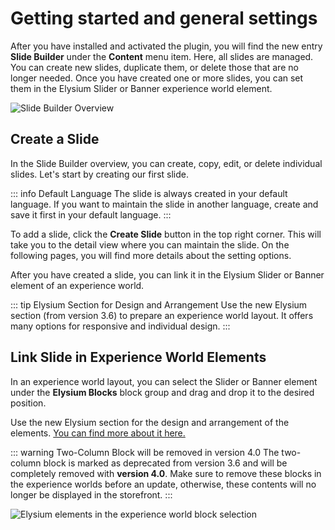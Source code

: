 # Getting started and general settings

After you have installed and activated the plugin, you will find the new entry **Slide Builder** under the **Content** menu item. Here, all slides are managed. You can create new slides, duplicate them, or delete those that are no longer needed. Once you have created one or more slides, you can set them in the Elysium Slider or Banner experience world element.

<Grid>
    <Column :cols="{xs: 12, '6xl': 10}" :col-start="{'6xl': 2}">
        <Image src="slide-builder/de-admin-slide-builder-overview.png" alt="Slide Builder Overview"
        :sizes="{xs: 200, lg: 600, '6xl': 800}" :lazy="false" />
    </Column>
</Grid>

## Create a Slide

In the Slide Builder overview, you can create, copy, edit, or delete individual slides. Let's start by creating our first slide.

::: info Default Language
The slide is always created in your default language. If you want to maintain the slide in another language, create and save it first in your default language.
:::

To add a slide, click the **Create Slide** button in the top right corner. This will take you to the detail view where you can maintain the slide. On the following pages, you will find more details about the setting options.

After you have created a slide, you can link it in the Elysium Slider or Banner element of an experience world.

::: tip Elysium Section for Design and Arrangement
Use the new Elysium section (from version 3.6) to prepare an experience world layout. It offers many options for responsive and individual design.
:::

<!-- ::: info Slide Examples
[On our example pages](#todo-url), we have provided collections to show you what is possible with the Slide Builder.
::: -->

## Link Slide in Experience World Elements

In an experience world layout, you can select the Slider or Banner element under the **Elysium Blocks** block group and drag and drop it to the desired position.

Use the new Elysium section for the design and arrangement of the elements. [You can find more about it here.](/en/manual/sections/place-blocks)

::: warning Two-Column Block will be removed in version 4.0
The two-column block is marked as deprecated from version 3.6 and will be completely removed with **version 4.0**. Make sure to remove these blocks in the experience worlds before an update, otherwise, these contents will no longer be displayed in the storefront.
:::

<Grid>
    <Column :cols="{xs: 12, '6xl': 10}" :col-start="{'6xl': 2}">
        <Image src="section/de-admin-cms-block-selection.png" alt="Elysium elements in the experience world block selection"
        :sizes="{xs: 200, lg: 600, '6xl': 800}" :lazy="false" />
    </Column>
</Grid>
